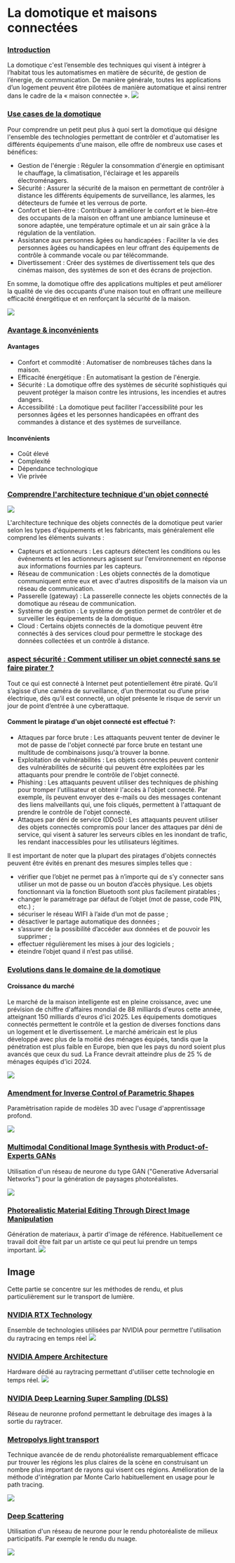 # La domotique et maisons connectées

### [Introduction]()
La domotique c'est l’ensemble des techniques qui visent à intégrer à l’habitat tous les automatismes en matière de sécurité, de gestion de l’énergie, de communication. De manière générale, toutes les applications d’un logement peuvent être pilotées de manière automatique et ainsi rentrer dans le cadre de la « maison connectée ». 
![](images/domo.jpg)

### [Use cases de la domotique](images/functions.jpg)

Pour comprendre un petit peut plus à quoi sert la domotique qui désigne l'ensemble des technologies permettant de contrôler et d'automatiser les différents équipements d'une maison, elle offre de nombreux use cases et bénéfices:
- Gestion de l'énergie : Réguler la consommation d'énergie en optimisant le chauffage, la climatisation, l'éclairage et les appareils électroménagers.
- Sécurité : Assurer la sécurité de la maison en permettant de contrôler à distance les différents équipements de surveillance, les alarmes, les détecteurs de fumée et les verrous de porte.
- Confort et bien-être : Contribuer à améliorer le confort et le bien-être des occupants de la maison en offrant une ambiance lumineuse et sonore adaptée, une température optimale et un air sain grâce à la régulation de la ventilation.
- Assistance aux personnes âgées ou handicapées : Faciliter la vie des personnes âgées ou handicapées en leur offrant des équipements de contrôle à commande vocale ou par télécommande.
- Divertissement : Créer des systèmes de divertissement tels que des cinémas maison, des systèmes de son et des écrans de projection.

En somme, la domotique offre des applications multiples et peut améliorer la qualité de vie des occupants d'une maison tout en offrant une meilleure efficacité énergétique et en renforçant la sécurité de la maison.
  
![](images/functions.jpg) 

### [Avantage & inconvénients]()

#### Avantages
- Confort et commodité : Automatiser de nombreuses tâches dans la maison.
- Efficacité énergétique : En automatisant la gestion de l'énergie.
- Sécurité : La domotique offre des systèmes de sécurité sophistiqués qui peuvent protéger la maison contre les intrusions, les incendies et autres dangers.
- Accessibilité : La domotique peut faciliter l'accessibilité pour les personnes âgées et les personnes handicapées en offrant des commandes à distance et des systèmes de surveillance.
  
#### Inconvénients
- Coût élevé
- Complexité 
- Dépendance technologique
- Vie privée

### [Comprendre l'architecture technique d'un objet connecté](images/architecture-iot.png)
  
![](images/architecture-iot.png)

L'architecture technique des objets connectés de la domotique peut varier selon les types d'équipements et les fabricants, mais généralement elle comprend les éléments suivants :

- Capteurs et actionneurs : Les capteurs détectent les conditions ou les événements et les actionneurs agissent sur l'environnement en réponse aux informations fournies par les capteurs.
- Réseau de communication : Les objets connectés de la domotique communiquent entre eux et avec d'autres dispositifs de la maison via un réseau de communication.
- Passerelle (gateway) : La passerelle connecte les objets connectés de la domotique au réseau de communication.
- Système de gestion : Le système de gestion permet de contrôler et de surveiller les équipements de la domotique.
- Cloud : Certains objets connectés de la domotique peuvent être connectés à des services cloud pour permettre le stockage des données collectées et un contrôle à distance.

### [aspect sécurité : Comment utiliser un objet connecté sans se faire pirater ?]()

Tout ce qui est connecté à Internet peut potentiellement être piraté. Qu’il s’agisse d’une caméra de surveillance, d’un thermostat ou d’une prise électrique, dès qu’il est connecté, un objet présente le risque de servir un jour de point d’entrée à une cyberattaque.

#### Comment le piratage d'un objet connecté est effectué ?: 

- Attaques par force brute : Les attaquants peuvent tenter de deviner le mot de passe de l'objet connecté par force brute en testant une multitude de combinaisons jusqu'à trouver la bonne.
- Exploitation de vulnérabilités : Les objets connectés peuvent contenir des vulnérabilités de sécurité qui peuvent être exploitées par les attaquants pour prendre le contrôle de l'objet connecté.
- Phishing : Les attaquants peuvent utiliser des techniques de phishing pour tromper l'utilisateur et obtenir l'accès à l'objet connecté. Par exemple, ils peuvent envoyer des e-mails ou des messages contenant des liens malveillants qui, une fois cliqués, permettent à l'attaquant de prendre le contrôle de l'objet connecté.
- Attaques par déni de service (DDoS) : Les attaquants peuvent utiliser des objets connectés compromis pour lancer des attaques par déni de service, qui visent à saturer les serveurs cibles en les inondant de trafic, les rendant inaccessibles pour les utilisateurs légitimes.

Il est important de noter que la plupart des piratages d'objets connectés peuvent être évités en prenant des mesures simples telles que :

- vérifier que l’objet ne permet pas à n’importe qui de s’y connecter sans utiliser un mot de passe ou  un bouton d’accès physique. Les objets fonctionnant via la fonction Bluetooth sont plus facilement piratables ;
- changer le paramétrage par défaut de l’objet (mot de passe, code PIN, etc.) ;
- sécuriser le réseau WIFI à l’aide d’un mot de passe ;
- désactiver le partage automatique des données ;
- s’assurer de la possibilité d’accéder aux données et de pouvoir les supprimer ;
- effectuer régulièrement les mises à jour des logiciels ;
- éteindre l’objet quand il n’est pas utilisé.

### [Evolutions dans le domaine de la domotique]()

#### Croissance du marché

Le marché de la maison intelligente est en pleine croissance, avec une prévision de chiffre d'affaires mondial de 88 milliards d'euros cette année, atteignant 150 milliards d'euros d'ici 2025. Les équipements domotiques connectés permettent le contrôle et la gestion de diverses fonctions dans un logement et le divertissement. Le marché américain est le plus développé avec plus de la moitié des ménages équipés, tandis que la pénétration est plus faible en Europe, bien que les pays du nord soient plus avancés que ceux du sud. La France devrait atteindre plus de 25 % de ménages équipés d'ici 2024.

![](images/march%C3%A9.jpeg)


### [Amendment for Inverse Control of Parametric Shapes](https://perso.telecom-paristech.fr/boubek/papers/DAG_Amendment/)

Paramètrisation rapide de modèles 3D avec l'usage d'apprentissage profond.

![](https://perso.telecom-paristech.fr/boubek/papers/DAG_Amendment/)


### [Multimodal Conditional Image Synthesis with Product-of-Experts GANs](https://deepimagination.cc/PoE-GAN/)

Utilisation d'un réseau de neurone du type GAN ("Generative Adversarial Networks") pour la génération de paysages photoréalistes.

![](https://deepimagination.cc/PoE-GAN/images/teaser/g_out.jpg)

### [Photorealistic Material Editing Through Direct Image Manipulation ](https://users.cg.tuwien.ac.at/zsolnai/gfx/photorealistic-material-editing/)
Génération de materiaux, à partir d'image de référence. Habituellement ce travail doit être fait par un artiste ce qui peut lui prendre un temps important.
![](https://users.cg.tuwien.ac.at/zsolnai/wp/wp-content/uploads/2019/09/teaser3-1030x669.jpg)

## Image
Cette partie se concentre sur les méthodes de rendu, et plus particulièrement sur le transport de lumière.

### [NVIDIA RTX Technology](https://developer.nvidia.com/rtx/ray-tracing)
Ensemble de technologies utilisées par NVIDIA pour permettre l'utilisation du raytracing en temps réel
![](https://developer.nvidia.com/sites/default/files/akamai/nvidia-rtx-direct-illumination.jpg)

### [NVIDIA Ampere Architecture](https://developer.nvidia.com/nvidia-ampere) 
Hardware dédié au raytracing permettant d'utiliser cette technologie en temps réel.
![](https://developer.nvidia.com/sites/default/files/akamai/nvidia-deep-learning-super-sampling-800x440.jpg)

### [NVIDIA Deep Learning Super Sampling (DLSS)](https://developer.nvidia.com/rtx/ray-tracing/dlss) 
Réseau de neuronne profond permettant le debruitage des images à la sortie du raytracer.

### [Metropolys light transport](https://graphics.stanford.edu/papers/metro/)

Technique avancée de de rendu photoréaliste remarquablement efficace pur trouver les régions les plus claires de la scène en construisant un nombre plus important de rayons qui visent ces régions. 
Amélioration de la méthode d'intégration par Monte Carlo habituellement en usage pour le path tracing. 

![](http://graphics.stanford.edu/papers/metro/fig6.jpg)

### [Deep Scattering](http://simon-kallweit.me/deepscattering/)

Utilisation d'un réseau de neurone pour le rendu photoréaliste de milieux participatifs. Par exemple le rendu du nuage.

![](http://simon-kallweit.me/deepscattering/deepscattering.jpg)
